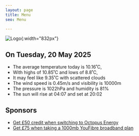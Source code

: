 ```yaml
---
layout: page
title: Menu
seo: Menu

---
```


![Logo](/images/logo.jpg){:width="832px"}

<!-- weather_marker starts -->
## On Tuesday, 20 May 2025

- The average temperature today is 10.16˚C,
- With highs of 10.85˚C and lows of 8.8˚C,
- It may feel like 9.35˚C with scattered clouds
- The wind speed is 0.45m/s and visibility is 10000m
- The pressure is 1022hPa and humidity is 81%
- The sun will rise at 04:07 and set at 20:02

<!-- weather_marker ends -->

## Sponsors

- [Get £50 credit when switching to Octopus Energy](https://bit.ly/3oD1nnS)
- [Get £75 when taking a 1000mb YouFibre broadband plan](https://aklam.io/91zWhU?)

